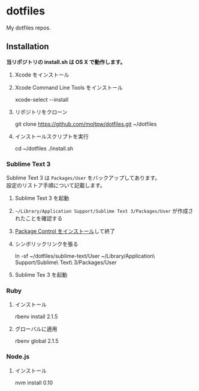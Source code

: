 dotfiles
========

My dotfiles repos.

## Installation
**当リポジトリの install.sh は OS X で動作します。**

  1. Xcode をインストール
  2. Xcode Command Line Tools をインストール

        xcode-select --install

  3. リポジトリをクローン

        git clone https://github.com/moltpw/dotfiles.git ~/dotfiles

  4. インストールスクリプトを実行

        cd ~/dotfiles
        ./install.sh

### Sublime Text 3
Sublime Text 3 は `Packages/User` をバックアップしてあります。  
設定のリストア手順について記載します。

  1. Sublime Text 3 を起動
  2. `~/Library/Application Support/Sublime Text 3/Packages/User` が作成されたことを確認する
  3. [Package Control をインストール](https://sublime.wbond.net/installation)して終了
  4. シンボリックリンクを張る

        ln -sf ~/dotfiles/sublime-text/User ~/Library/Application\ Support/Sublime\ Text\ 3/Packages/User

  5. Sublime Tex 3 を起動

### Ruby

  1. インストール

        rbenv install 2.1.5

  2. グローバルに適用

        rbenv global 2.1.5

### Node.js

  1. インストール

        nvm install 0.10
